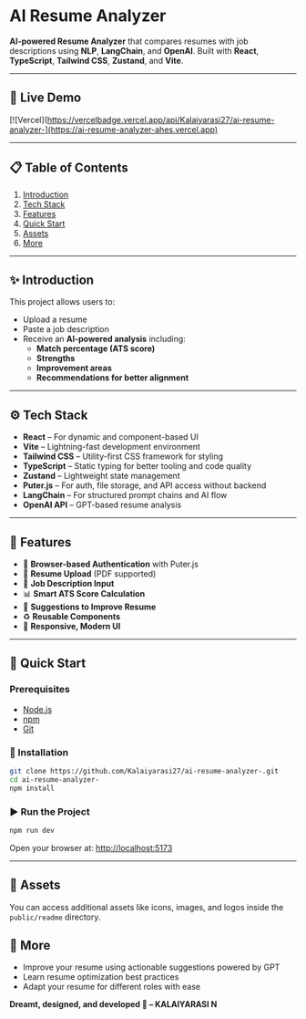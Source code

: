 
# AI Resume Analyzer

**AI-powered Resume Analyzer** that compares resumes with job descriptions using **NLP**, **LangChain**, and **OpenAI**. Built with **React**, **TypeScript**, **Tailwind CSS**, **Zustand**, and **Vite**.

---

## 🚀 Live Demo  
[![Vercel](https://vercelbadge.vercel.app/api/Kalaiyarasi27/ai-resume-analyzer-](https://ai-resume-analyzer-ahes.vercel.app)

---

## 📋 Table of Contents

1. [Introduction](#introduction)  
2. [Tech Stack](#tech-stack)  
3. [Features](#features)  
4. [Quick Start](#quick-start)  
5. [Assets](#assets)  
6. [More](#more)

---

## ✨ Introduction

This project allows users to:

- Upload a resume  
- Paste a job description  
- Receive an **AI-powered analysis** including:
  -  **Match percentage (ATS score)**
  -  **Strengths**
  -  **Improvement areas**
  -  **Recommendations for better alignment**

---

## ⚙️ Tech Stack

- **React** – For dynamic and component-based UI  
- **Vite** – Lightning-fast development environment  
- **Tailwind CSS** – Utility-first CSS framework for styling  
- **TypeScript** – Static typing for better tooling and code quality  
- **Zustand** – Lightweight state management  
- **Puter.js** – For auth, file storage, and API access without backend  
- **LangChain** – For structured prompt chains and AI flow  
- **OpenAI API** – GPT-based resume analysis  

---

## 🔋 Features

- 🔐 **Browser-based Authentication** with Puter.js  
- 📄 **Resume Upload** (PDF supported)  
- 💼 **Job Description Input**  
- 📊 **Smart ATS Score Calculation**  
- 📝 **Suggestions to Improve Resume**  
- ♻️ **Reusable Components**  
- 📱 **Responsive, Modern UI**  

---

## 🤸 Quick Start

###  Prerequisites

- [Node.js](https://nodejs.org/)  
- [npm](https://npmjs.com/)  
- [Git](https://git-scm.com/)

### 🚀 Installation

```bash
git clone https://github.com/Kalaiyarasi27/ai-resume-analyzer-.git
cd ai-resume-analyzer-
npm install
````

### ▶️ Run the Project

```bash
npm run dev
```

Open your browser at: [http://localhost:5173](http://localhost:5173)

---

## 🔗 Assets

You can access additional assets like icons, images, and logos inside the `public/readme` directory.



## 🚀 More

* Improve your resume using actionable suggestions powered by GPT
* Learn resume optimization best practices
* Adapt your resume for different roles with ease





**Dreamt, designed, and developed 🚀 – KALAIYARASI N**

